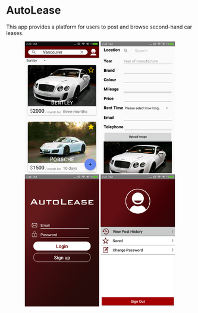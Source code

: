 # AutoLease

This app provides a platform for users to post and browse second-hand car leases. 
<p align="center">
  <img src="https://github.com/klQiu/Car-Lease-App/blob/master/screenshots/carlease1.png" width="200" />
  <img src="https://github.com/klQiu/Car-Lease-App/blob/master/screenshots/carlease2.png" width="200" />
  <img src="https://github.com/klQiu/Car-Lease-App/blob/master/screenshots/carlease3.png" width="200" />
  <img src="https://github.com/klQiu/Car-Lease-App/blob/master/screenshots/carlease4.png" width="200" />
</p>